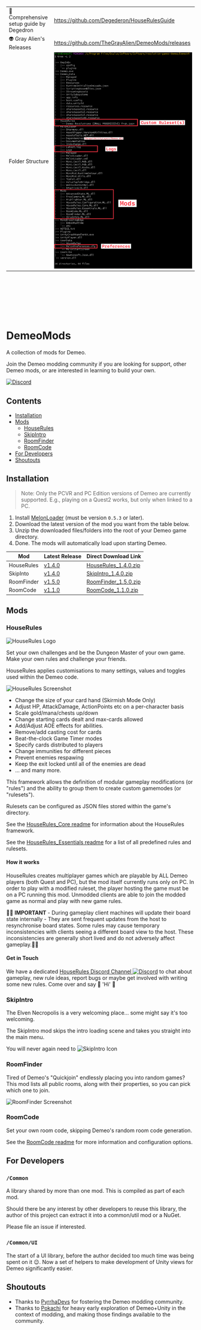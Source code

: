 |   |   |
|---|---|
|📔 Comprehensive setup guide by Degedron | https://github.com/Degederon/HouseRulesGuide |
|👽 Gray Alien's Releases | https://github.com/TheGrayAlien/DemeoMods/releases |
|Folder Structure | ![HouseRules Logo](docs/images/DemeoFileStructure2.png) |

<br>
<br>
<br>
<br>
<br>
<br>

# DemeoMods

A collection of mods for Demeo.

Join the Demeo modding community if you are looking for support, other Demeo
mods, or are interested in learning to build your own.

[![Discord](https://img.shields.io/discord/841011788195823626?logo=discord&logoColor=fff&style=for-the-badge)](https://discord.gg/4BNSwmr784)

## Contents
- [Installation](#installation)
- [Mods](#mods)
  - [HouseRules](#houserules)
  - [SkipIntro](#skipintro)
  - [RoomFinder](#roomfinder)
  - [RoomCode](#roomcode)
- [For Developers](#for-developers)
- [Shoutouts](#shoutouts)

## Installation

> Note: Only the PCVR and PC Edition versions of Demeo are currently supported.
> E.g., playing on a Quest2 works, but only when linked to a PC.

1. Install [MelonLoader](https://github.com/LavaGang/MelonLoader#how-to-use-the-installer)
   (must be version `0.5.3` or later).
2. Download the latest version of the mod you want from the table below.
3. Unzip the downloaded files/folders into the root of your Demeo game directory.
4. Done. The mods will automatically load upon starting Demeo.

| Mod        | Latest Release                                                                 | Direct Download Link                                                                                                   |
|------------|--------------------------------------------------------------------------------|------------------------------------------------------------------------------------------------------------------------|
| HouseRules | [v1.4.0](https://github.com/orendain/DemeoMods/releases/tag/v1.4.0-houserules) | [HouseRules_1.4.0.zip](https://github.com/orendain/DemeoMods/releases/download/v1.4.0-houserules/HouseRules_1.4.0.zip) |
| SkipInto   | [v1.4.0](https://github.com/orendain/DemeoMods/releases/tag/v1.4.0-skipintro)  | [SkipIntro_1.4.0.zip](https://github.com/orendain/DemeoMods/releases/download/v1.4.0-skipintro/SkipIntro_1.4.0.zip)    |
| RoomFinder | [v1.5.0](https://github.com/orendain/DemeoMods/releases/tag/v1.5.0-roomfinder) | [RoomFinder_1.5.0.zip](https://github.com/orendain/DemeoMods/releases/download/v1.5.0-roomfinder/RoomFinder_1.5.0.zip) |
| RoomCode   | [v1.1.0](https://github.com/orendain/DemeoMods/releases/tag/v1.1.0-roomcode)   | [RoomCode_1.1.0.zip](https://github.com/orendain/DemeoMods/releases/download/v1.1.0-roomcode/RoomCode_1.1.0.zip)       |

## Mods

### HouseRules

![HouseRules Logo](docs/images/house-rules-logo2.png)

Set your own challenges and be the Dungeon Master of your own game. Make your own rules and challenge your friends.

HouseRules applies customisations to many settings, values and toggles used within the Demeo code.

![HouseRules Screenshot](docs/images/houserules_screenshot.jpg)

- Change the size of your card hand (Skirmish Mode Only)
- Adjust HP, AttackDamage, ActionPoints etc on a per-character basis
- Scale gold/mana/chests up/down
- Change starting cards dealt and max-cards allowed
- Add/Adjust AOE effects for abilities.
- Remove/add casting cost for cards
- Beat-the-clock Game Timer modes
- Specify cards distributed to players
- Change immunities for different pieces
- Prevent enemies respawing
- Keep the exit locked until all of the enemies are dead
- ... and many more.

This framework allows the definition of modular gameplay modifications (or
"rules") and the ability to group them to create custom gamemodes (or
"rulesets").

Rulesets can be configured as JSON files stored within the game's directory.

See the [HouseRules_Core readme](HouseRules_Core/README.md) for information about the
HouseRules framework.

See the [HouseRules_Essentials readme](HouseRules_Essentials/README.md) for a list of all predefined rules and rulesets.

#### How it works

HouseRules creates multiplayer games which are playable by ALL Demeo players (both Quest and PC), but the mod itself currently runs only on PC. In order to play with a modified ruleset, the player hosting the game must be on a PC running this mod. Unmodded clients are able to join the modded game as normal and play with new game rules.

🚨🛑 __IMPORTANT__ - During gameplay client machines will update their board state internally - They are sent frequent updates from the host to resynchronise board states. Some rules may cause temporary inconsistencies with clients seeing a different board view to the host. These inconsistencies are generally short lived and do not adversely affect gameplay.🛑🚨

#### Get in Touch

We have a dedicated [HouseRules Discord Channel ![Discord](https://img.shields.io/discord/841011788195823626.svg?label=&logo=discord&logoColor=ffffff&color=7389D8&labelColor=6A7EC2)](https://discord.gg/N9DZB5ebmj) to chat about gameplay, new rule ideas, report bugs or maybe get involved with writing some new rules. Come over and say 👋 'Hi' 👋

### SkipIntro

The Elven Necropolis is a very welcoming place... some might say it's too welcoming.

The SkipIntro mod skips the intro loading scene and takes you straight into the main menu.

You will never again need to ![SkipIntro Icon](docs/images/skipintro_icon.jpg)

### RoomFinder

Tired of Demeo's "Quickjoin" endlessly placing you into random games? This mod
lists all public rooms, along with their properties, so you can pick which one
to join.

![RoomFinder Screenshot](docs/images/roomfinder_screenshot.jpg)

### RoomCode

Set your own room code, skipping Demeo's random room code generation.

See the [RoomCode readme](RoomCode/README.md) for more information and configuration
options.

## For Developers

### `/Common`

A library shared by more than one mod. This is compiled as part of each mod.

Should there be any interest by other developers to reuse this library, the
author of this project can extract it into a common/util mod or
a NuGet.

Please file an issue if interested.

### `/Common/UI`

The start of a UI library, before the author decided too much time was being
spent on it :wink:. Now a set of helpers to make development of Unity views for
Demeo significantly easier.

## Shoutouts

- Thanks to [PyrrhaDevs](https://github.com/PyrrhaDevs) for fostering the Demeo
  modding community.
- Thanks to [Pokachi](https://github.com/Pokachi) for heavy early exploration of
  Demeo+Unity in the context of modding, and making those findings available to
  the community.
